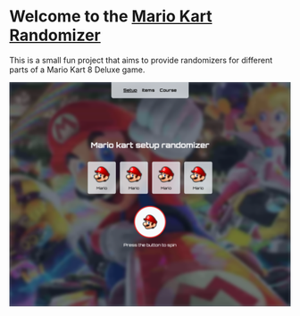 # Welcome to the [Mario Kart Randomizer](https://randomkart.com)

This is a small fun project that aims to provide randomizers for different parts of a Mario Kart 8 Deluxe game.

![alt text](preview.png)
